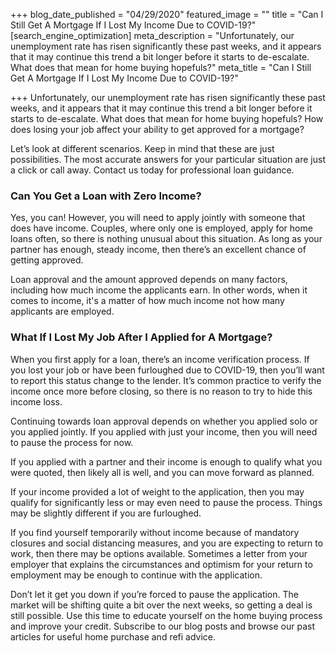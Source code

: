 +++
blog_date_published = "04/29/2020"
featured_image = ""
title = "Can I Still Get A Mortgage If I Lost My Income Due to COVID-19?"
[search_engine_optimization]
meta_description = "Unfortunately, our unemployment rate has risen significantly these past weeks, and it appears that it may continue this trend a bit longer before it starts to de-escalate. What does that mean for home buying hopefuls?"
meta_title = "Can I Still Get A Mortgage If I Lost My Income Due to COVID-19?"

+++
Unfortunately, our unemployment rate has risen significantly these past weeks, and it appears that it may continue this trend a bit longer before it starts to de-escalate. What does that mean for home buying hopefuls? How does losing your job affect your ability to get approved for a mortgage?

Let’s look at different scenarios. Keep in mind that these are just possibilities. The most accurate answers for your particular situation are just a click or call away. Contact us today for professional loan guidance.

### Can You Get a Loan with Zero Income?

Yes, you can! However, you will need to apply jointly with someone that does have income. Couples, where only one is employed, apply for home loans often, so there is nothing unusual about this situation. As long as your partner has enough, steady income, then there’s an excellent chance of getting approved.

Loan approval and the amount approved depends on many factors, including how much income the applicants earn. In other words, when it comes to income, it's a matter of how much income not how many applicants are employed.

### What If I Lost My Job After I Applied for A Mortgage?

When you first apply for a loan, there’s an income verification process. If you lost your job or have been furloughed due to COVID-19, then you’ll want to report this status change to the lender. It’s common practice to verify the income once more before closing, so there is no reason to try to hide this income loss.

Continuing towards loan approval depends on whether you applied solo or you applied jointly. If you applied with just your income, then you will need to pause the process for now.

If you applied with a partner and their income is enough to qualify what you were quoted, then likely all is well, and you can move forward as planned.

If your income provided a lot of weight to the application, then you may qualify for significantly less or may even need to pause the process. Things may be slightly different if you are furloughed.

If you find yourself temporarily without income because of mandatory closures and social distancing measures, and you are expecting to return to work, then there may be options available. Sometimes a letter from your employer that explains the circumstances and optimism for your return to employment may be enough to continue with the application.

Don’t let it get you down if you’re forced to pause the application. The market will be shifting quite a bit over the next weeks, so getting a deal is still possible. Use this time to educate yourself on the home buying process and improve your credit. Subscribe to our blog posts and browse our past articles for useful home purchase and refi advice.